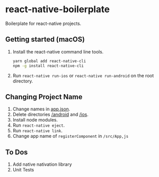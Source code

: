 # react-native-boilerplate
Boilerplate for react-native projects.

## Getting started (macOS)
1. Install the react-native command line tools.
    ```bash
    yarn global add react-native-cli
    npm -g install react-native-cli
    ```
2. Run `react-native run-ios` or `react-native run-android` on the root directory.

## Changing Project Name
1. Change names in [app.json](./app.json).
2. Delete directories [/android](./android) and [/ios](./ios).
3. Install node modules.
4. Run `react-native eject`.
5. Run `react-native link`.
6. Change app name of `registerComponent` in `/src/App,js`

## To Dos
1. Add native nativation library
2. Unit Tests
